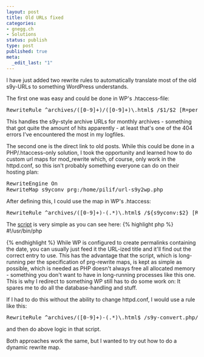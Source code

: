 ```yaml
---
layout: post
title: Old URLs fixed
categories:
- gnegg.ch
- Solutions
status: publish
type: post
published: true
meta:
  _edit_last: "1"
---
```

I have just added two rewrite rules to automatically translate most of the old s9y-URLs to something WordPress understands.

The first one was easy and could be done in WP's .htaccess-file:
<pre class="code">RewriteRule ^archives/([0-9]+)/([0-9]+)\.html$ /$1/$2 [R=permanent,L]</pre>
This handles the s9y-style archive URLs for monthly archives - something that got quite the amount of hits apparently - at least that's one of the 404 errors I've encountered the most in my logfiles.

The second one is the direct link to old posts. While this could be done in a PHP/.htaccess-only solution, I took the opportunity and learned how to do custom url maps for mod_rewrite which, of course, only work in the httpd.conf, so this isn't probably something everyone can do on their hosting plan:
<pre class="code">RewriteEngine On
RewriteMap s9yconv prg:/home/pilif/url-s9y2wp.php</pre>
After defining this, I could use the map in WP's .htaccess:
<pre class="code">RewriteRule ^archives/([0-9]+)-(.*)\.html$ /${s9yconv:$2} [R=permanent,L]</pre>
The <a href="http://www.lipfi.ch/url-s9y2wp.php">script</a> is very simple as you can see here:
{% highlight php %}
#!/usr/bin/php
<?php
include('wp/wp-includes/formatting.php');
while (($line = fgets(STDIN)) !== false){
    $line = preg_replace('#\.html$#', '', $line);
    $line = sanitize_title_with_dashes(preg_replace('#^[0-9]+-#', '', $line));
    echo "$line\n";
}
?>
{% endhighlight %}
While WP is configured to create permalinks containing the date, you can usually just feed it the URL-ized title and it'll find out the correct entry to use. This has the advantage that the script, which is long-running per the specification of prg-rewrite maps, is kept as simple as possible, which is needed as PHP doesn't always free all allocated memory - something you don't want to have in long-running processes like this one. This is why I redirect to something WP still has to do some work on: It spares me to do all the database-handling and stuff.

If I had to do this without the ability to change httpd.conf, I would use a rule like this:
<pre class="code">RewriteRule ^archives/([0-9]+)-(.*)\.html$ /s9y-convert.php/$2 [L]</pre>
and then do above logic in that script.

Both approaches work the same, but I wanted to try out how to do a dynamic rewrite map.

